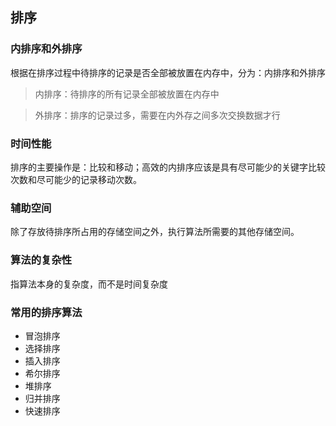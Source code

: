 ## 排序
### 内排序和外排序
根据在排序过程中待排序的记录是否全部被放置在内存中，分为：内排序和外排序
> 内排序：待排序的所有记录全部被放置在内存中  

> 外排序：排序的记录过多，需要在内外存之间多次交换数据才行

### 时间性能
排序的主要操作是：比较和移动；高效的内排序应该是具有尽可能少的关键字比较次数和尽可能少的记录移动次数。

### 辅助空间
除了存放待排序所占用的存储空间之外，执行算法所需要的其他存储空间。

### 算法的复杂性
指算法本身的复杂度，而不是时间复杂度

### 常用的排序算法
* 冒泡排序
* 选择排序
* 插入排序
* 希尔排序
* 堆排序
* 归并排序
* 快速排序